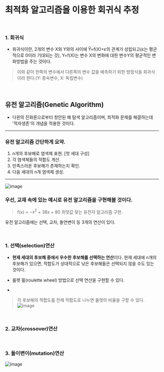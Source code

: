 # 최적화 알고리즘을 이용한 회귀식 추정
<br>

### 1. 회귀식
- 회귀식이란, 2개의 변수 X와 Y와의 사이에 Ŷ=f(X)+ε의 관계가 성립되고(ε는 평균적으로 0이라 기대되는 것), Y=f(X)는 변수 X의 변화에 대한 변수Y의 평균적인 변화방법을 주는 것이다. 

> 이와 같이 한쪽의 변수에서 다른쪽의 변수 값을 예측하기 위한 방정식을 회귀식이라 한다.(Y: 종속변수, X: 독립변수)

<br>

## 유전 알고리즘(Genetic Algorithm)
- 다윈의 진화론으로부터 창안된 해 탐색 알고리즘이며, 최적화 문제를 해결하는데 '적자생존'의 개념을 적용한 것이다.

---

### 유전 알고리즘 간단하게 요약.


<ol>
<li> n개의 후보해로 염색체 표현. [첫 세대 구성]</li>
<li> 각 염색체들의 적합도 계산.</li>
<li> 만족스러운 후보해가 존재하는지 확인.</li>
<li> 다음 세대의 n개 염색체 생성.</li>
</ol>

---
![image](https://user-images.githubusercontent.com/102197100/174352197-7330977e-bf69-48c1-8ec4-7a398800f8c5.png)
<br>

### 우선, 교재 속에 있는 예시로 유전 알고리즘을 구현해볼 것이다. 

> f(x) = $-x^2$ + 38x + 80  최댓값 찾는 유전자 알고리즘 구현.

유전 알고리즘에는 선택, 교차, 돌연변이 등 3개의 연산이 있다.

<br>

### 1. 선택(selection)연산

- **현재 세대의 후보해 중에서 우수한 후보해를 선택하는 연산**이다. 현재 세대에 n개의 후보해가 있으면, 적합도가 상대적으로 낮은 후보해들은 선택되지 않을 수도 있는 것이다.

- 룰렛 휠(roulette wheel) 방법으로 선택 연산을 구현할 수 있다.
- 
> 각 후보해의 적합도를 전체 적합도로 나누면 룰렛의 비율을 구할 수 있다.
![image](https://user-images.githubusercontent.com/102197100/174352342-ed297637-b278-4a45-a4b1-4c3cbc7809ee.png)


<br>

### 2. 교차(crossover)연산


<br>

### 3. 돌이변이(mutation)연산
![image](https://user-images.githubusercontent.com/102197100/174352408-34f1054f-fd96-45dd-ac1e-103641179c6d.png)
